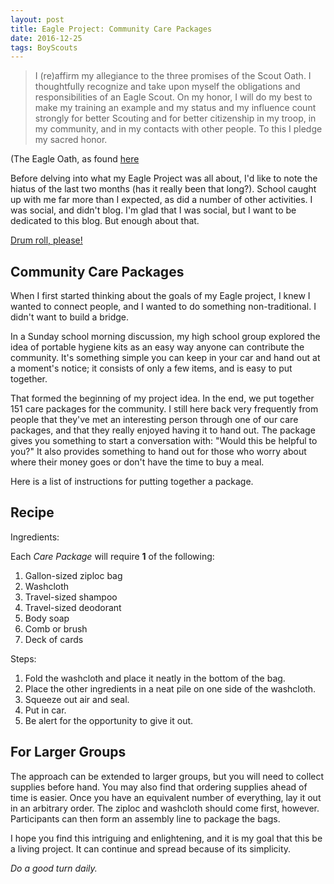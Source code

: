 ```yaml
---
layout: post
title: Eagle Project: Community Care Packages
date: 2016-12-25
tags: BoyScouts
---
```


>I (re)affirm my allegiance to the three promises of the Scout Oath.
>I thoughtfully recognize and take upon myself the obligations and
responsibilities of an Eagle Scout. On my honor, I will do my best to make my
training an example and my status and my influence count strongly for better
Scouting and for better citizenship in my troop, in my community, and in my
contacts with other people.
>To this I pledge my sacred honor.

(The Eagle Oath, as found
[here](http://www.eaglescout.org/finale/coh/charge.html)

Before delving into what my Eagle Project was all about, I'd like to note the
hiatus of the last two months (has it really been that long?).
School caught up with me far more than I expected, as did a number of other
activities. I was social, and didn't blog. I'm glad that I was social,
but I want to be dedicated to this blog. But enough about that.

[Drum roll, please!](https://youtu.be/itAOGRiYRLI?t=2s)

<H2>Community Care Packages</H2>

When I first started thinking about the goals of my Eagle project, I knew I
wanted to connect people, and I wanted to do something non-traditional.
I didn't want to build a bridge.

In a Sunday school morning discussion, my high school group explored the idea
of portable hygiene kits as an easy way anyone can contribute the community.
It's something simple you can keep in your car and hand out at a moment's
notice; it consists of only a few items, and is easy to put together.

That formed the beginning of my project idea. In the end, we put together 151
care packages for the community. I still here back very frequently from people
that they've met an interesting person through one of our care packages, and
that they really enjoyed having it to hand out. The package gives you
something to start a conversation with: "Would this be helpful to you?" It
also provides something to hand out for those who worry about where their
money goes or don't have the time to buy a meal.

Here is a list of instructions for putting together a package.

<H2>Recipe</H2>

Ingredients:

Each _Care Package_ will require **1** of the following:

1. Gallon-sized ziploc bag
1. Washcloth
1. Travel-sized shampoo
1. Travel-sized deodorant
1. Body soap
1. Comb or brush
1. Deck of cards

Steps:

1. Fold the washcloth and place it neatly in the bottom of the bag.
1. Place the other ingredients in a neat pile on one side of the washcloth.
1. Squeeze out air and seal.
1. Put in car.
1. Be alert for the opportunity to give it out.

<H2>For Larger Groups</H2>

The approach can be extended to larger groups, but you will need to collect
supplies before hand. You may also find that ordering supplies ahead of time
is easier. Once you have an equivalent number of everything, lay it out in an
arbitrary order. The ziploc and washcloth should come first, however.
Participants can then form an assembly line to package the bags.

I hope you find this intriguing and enlightening, and it is my goal that this
be a living project. It can continue and spread because of its simplicity.

_Do a good turn daily._
